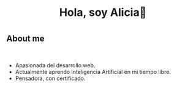 <h1 align="center"> <b>Hola, soy Alicia👋</b><h1>

## About me

<br>

- Apasionada del desarrollo web. 
- Actualmente aprendo Inteligencia Artificial en mi tiempo libre.
- Pensadora, con certificado.
